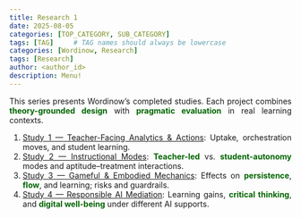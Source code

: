 ```yaml
---
title: Research 1
date: 2025-08-05
categories: [TOP_CATEGORY, SUB_CATEGORY]
tags: [TAG]     # TAG names should always be lowercase
categories: [Wordinow, Research]
tags: [Research]
author: <author_id>        
description: Menu!
---
```

<div style="text-align: justify;">

<p>This series presents Wordinow’s completed studies. Each project combines <strong style="color:#006400;">theory-grounded design</strong> with <strong style="color:#006400;">pragmatic evaluation</strong> in real learning contexts.</p>

<ol>
  <li><a href="#study1">Study 1 — Teacher-Facing Analytics & Actions</a>: Uptake, orchestration moves, and student learning.</li>
  <li><a href="#study2">Study 2 — Instructional Modes</a>: <strong style="color:#006400;">Teacher-led</strong> vs. <strong style="color:#006400;">student-autonomy</strong> modes and aptitude–treatment interactions.</li>
  <li><a href="#study3">Study 3 — Gameful & Embodied Mechanics</a>: Effects on <strong style="color:#006400;">persistence</strong>, <strong style="color:#006400;">flow</strong>, and learning; risks and guardrails.</li>
  <li><a href="#study4">Study 4 — Responsible AI Mediation</a>: Learning gains, <strong style="color:#006400;">critical thinking</strong>, and <strong style="color:#006400;">digital well-being</strong> under different AI supports.</li>

</ol>

</div>
